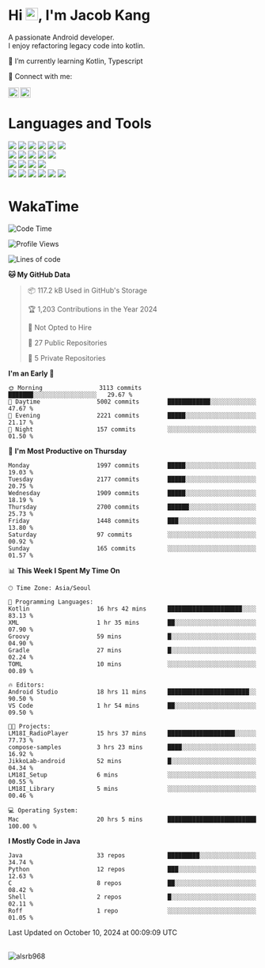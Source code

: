 # Hi <img src="https://media.giphy.com/media/hvRJCLFzcasrR4ia7z/giphy.gif" width="25px">, I'm Jacob Kang
A passionate Android developer.
</br>
I enjoy refactoring legacy code into kotlin.

🌱 I’m currently learning Kotlin, Typescript

🤝 Connect with me:

<a href="https://www.linkedin.com/in/minkyu-kang-b7477b1b2/"><img align="left" src="https://raw.githubusercontent.com/yushi1007/yushi1007/main/images/linkedin.svg" alt="Minkyu Kang | LinkedIn" width="21px"/></a>
<a href="https://www.instagram.com/_jacob_kang/"><img align="left" src="https://raw.githubusercontent.com/yushi1007/yushi1007/main/images/instagram.svg" alt="Jacob Kang | Instagram" width="21px"/></a>

</br>

# Languages and Tools

<div align="left">
<img src="https://img.shields.io/badge/java-007396?logo=java&logoColor=white"/>
<img src="https://img.shields.io/badge/kotlin-7F52FF?logo=kotlin&logoColor=white"/>
<img src="https://img.shields.io/badge/python-3776AB?logo=python&logoColor=white"/>
<img src="https://img.shields.io/badge/bash shell-4EAA25?logo=gnubash&logoColor=white"/>
<img src="https://img.shields.io/badge/c-A8B9CC?logo=c&logoColor=white"/>
<img src="https://img.shields.io/badge/c++-00599C?logo=c%2b%2b&logoColor=white"/>
</div>
<div align="left">
<img src="https://img.shields.io/badge/git-F05032?logo=git&logoColor=white"/>
<img src="https://img.shields.io/badge/github-181717?logo=github&logoColor=white"/>
<img src="https://img.shields.io/badge/mysql-4479A1?logo=mysql&logoColor=white"/>
<img src="https://img.shields.io/badge/sqlite-003B57?logo=sqlite&logoColor=white"/>
<img src="https://img.shields.io/badge/amazon AWS-232F3E?logo=amazonaws&logoColor=white"/>
</div>
<div align="left">
<img src="https://img.shields.io/badge/android-3DDC84?logo=android&logoColor=white"/>
<img src="https://img.shields.io/badge/linux-FCC624?logo=linux&logoColor=white"/>
<img src="https://img.shields.io/badge/flask-000000?logo=flask&logoColor=white"/>
<img src="https://img.shields.io/badge/arduino-00979D?logo=arduino&logoColor=white"/>
</div>
<div align="left">
<img src="https://img.shields.io/badge/slack-4A154B?logo=slack&logoColor=white"/>
<img src="https://img.shields.io/badge/notion-000000?logo=notion&logoColor=white"/>
<img src="https://img.shields.io/badge/jira-0052CC?logo=jira&logoColor=white"/>
<img src="https://img.shields.io/badge/postman-FF6C37?logo=postman&logoColor=white"/>
<img src="https://img.shields.io/badge/intellij-000000?logo=intellijidea&logoColor=white"/>
<img src="https://img.shields.io/badge/pycharm-000000?logo=pycharm&logoColor=white"/>
</div>

# WakaTime

<!--START_SECTION:waka-->
![Code Time](http://img.shields.io/badge/Code%20Time-4%2C255%20hrs%206%20mins-blue)

![Profile Views](http://img.shields.io/badge/Profile%20Views-0-blue)

![Lines of code](https://img.shields.io/badge/From%20Hello%20World%20I%27ve%20Written-6.3%20million%20lines%20of%20code-blue)

**🐱 My GitHub Data** 

> 📦 117.2 kB Used in GitHub's Storage 
 > 
> 🏆 1,203 Contributions in the Year 2024
 > 
> 🚫 Not Opted to Hire
 > 
> 📜 27 Public Repositories 
 > 
> 🔑 5 Private Repositories 
 > 
**I'm an Early 🐤** 

```text
🌞 Morning                3113 commits        ███████░░░░░░░░░░░░░░░░░░   29.67 % 
🌆 Daytime                5002 commits        ████████████░░░░░░░░░░░░░   47.67 % 
🌃 Evening                2221 commits        █████░░░░░░░░░░░░░░░░░░░░   21.17 % 
🌙 Night                  157 commits         ░░░░░░░░░░░░░░░░░░░░░░░░░   01.50 % 
```
📅 **I'm Most Productive on Thursday** 

```text
Monday                   1997 commits        █████░░░░░░░░░░░░░░░░░░░░   19.03 % 
Tuesday                  2177 commits        █████░░░░░░░░░░░░░░░░░░░░   20.75 % 
Wednesday                1909 commits        █████░░░░░░░░░░░░░░░░░░░░   18.19 % 
Thursday                 2700 commits        ██████░░░░░░░░░░░░░░░░░░░   25.73 % 
Friday                   1448 commits        ███░░░░░░░░░░░░░░░░░░░░░░   13.80 % 
Saturday                 97 commits          ░░░░░░░░░░░░░░░░░░░░░░░░░   00.92 % 
Sunday                   165 commits         ░░░░░░░░░░░░░░░░░░░░░░░░░   01.57 % 
```


📊 **This Week I Spent My Time On** 

```text
🕑︎ Time Zone: Asia/Seoul

💬 Programming Languages: 
Kotlin                   16 hrs 42 mins      █████████████████████░░░░   83.13 % 
XML                      1 hr 35 mins        ██░░░░░░░░░░░░░░░░░░░░░░░   07.90 % 
Groovy                   59 mins             █░░░░░░░░░░░░░░░░░░░░░░░░   04.90 % 
Gradle                   27 mins             █░░░░░░░░░░░░░░░░░░░░░░░░   02.24 % 
TOML                     10 mins             ░░░░░░░░░░░░░░░░░░░░░░░░░   00.89 % 

🔥 Editors: 
Android Studio           18 hrs 11 mins      ███████████████████████░░   90.50 % 
VS Code                  1 hr 54 mins        ██░░░░░░░░░░░░░░░░░░░░░░░   09.50 % 

🐱‍💻 Projects: 
LM18I_RadioPlayer        15 hrs 37 mins      ███████████████████░░░░░░   77.73 % 
compose-samples          3 hrs 23 mins       ████░░░░░░░░░░░░░░░░░░░░░   16.92 % 
JikkoLab-android         52 mins             █░░░░░░░░░░░░░░░░░░░░░░░░   04.34 % 
LM18I_Setup              6 mins              ░░░░░░░░░░░░░░░░░░░░░░░░░   00.55 % 
LM18I_Library            5 mins              ░░░░░░░░░░░░░░░░░░░░░░░░░   00.46 % 

💻 Operating System: 
Mac                      20 hrs 5 mins       █████████████████████████   100.00 % 
```

**I Mostly Code in Java** 

```text
Java                     33 repos            █████████░░░░░░░░░░░░░░░░   34.74 % 
Python                   12 repos            ███░░░░░░░░░░░░░░░░░░░░░░   12.63 % 
C                        8 repos             ██░░░░░░░░░░░░░░░░░░░░░░░   08.42 % 
Shell                    2 repos             █░░░░░░░░░░░░░░░░░░░░░░░░   02.11 % 
Roff                     1 repo              ░░░░░░░░░░░░░░░░░░░░░░░░░   01.05 % 
```




 Last Updated on October 10, 2024 at 00:09:09 UTC
<!--END_SECTION:waka-->

</br>

<div align="left">
<img align="left" src="https://github-readme-stats.vercel.app/api/top-langs?username=alsrb968&show_icons=true&locale=en&layout=compact&theme=dark" alt="alsrb968" />
</div>
